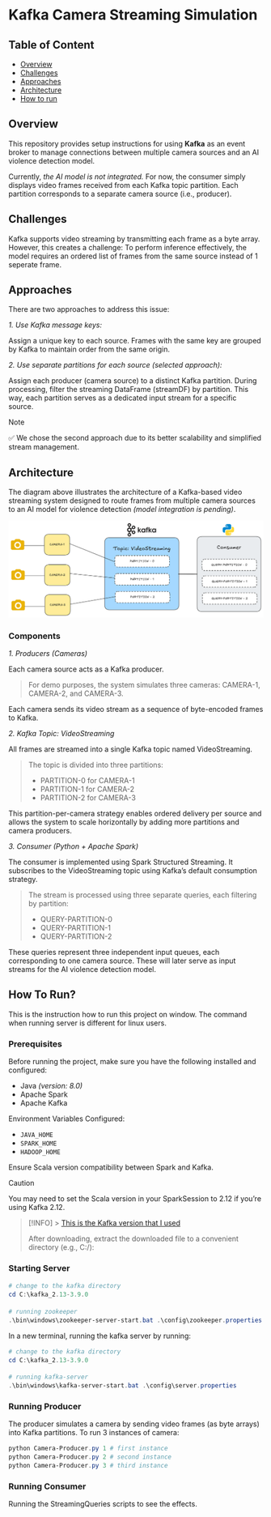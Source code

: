 # Kafka Camera Streaming Simulation

## Table of Content

- [Overview](#overview)
- [Challenges](#challenges)
- [Approaches](#approaches)
- [Architecture](#architecture)
- [How to run](#how-to-run)

## Overview

This repository provides setup instructions for using **Kafka** as an event broker to manage connections between multiple camera sources and an AI violence detection model.

Currently, _the AI model is not integrated._ For now, the consumer simply displays video frames received from each Kafka topic partition. Each partition corresponds to a separate camera source (i.e., producer).

## Challenges

Kafka supports video streaming by transmitting each frame as a byte array. However, this creates a challenge:
To perform inference effectively, the model requires an ordered list of frames from the same source instead of 1 seperate frame.

## Approaches

There are two approaches to address this issue:

_1. Use Kafka message keys:_

Assign a unique key to each source. Frames with the same key are grouped by Kafka to maintain order from the same origin.

_2. Use separate partitions for each source (selected approach):_

Assign each producer (camera source) to a distinct Kafka partition. During processing, filter the streaming DataFrame (streamDF) by partition. This way, each partition serves as a dedicated input stream for a specific source.

> [!NOTE]
> ✅ We chose the second approach due to its better scalability and simplified stream management.

## Architecture

The diagram above illustrates the architecture of a Kafka-based video streaming system designed to route frames from multiple camera sources to an AI model for violence detection _(model integration is pending)_.

![architecture-diagram](./images/architecture.png "Camera Streaming Architecture Diagram")

### Components

_1. Producers (Cameras)_

Each camera source acts as a Kafka producer.

> For demo purposes, the system simulates three cameras: CAMERA-1, CAMERA-2, and CAMERA-3.

Each camera sends its video stream as a sequence of byte-encoded frames to Kafka.

_2. Kafka Topic: VideoStreaming_

All frames are streamed into a single Kafka topic named VideoStreaming.

> The topic is divided into three partitions:
>
> - PARTITION-0 for CAMERA-1
> - PARTITION-1 for CAMERA-2
> - PARTITION-2 for CAMERA-3

This partition-per-camera strategy enables ordered delivery per source and allows the system to scale horizontally by adding more partitions and camera producers.

_3. Consumer (Python + Apache Spark)_

The consumer is implemented using Spark Structured Streaming. It subscribes to the VideoStreaming topic using Kafka’s default consumption strategy.

> The stream is processed using three separate queries, each filtering by partition:
>
> - QUERY-PARTITION-0
> - QUERY-PARTITION-1
> - QUERY-PARTITION-2

These queries represent three independent input queues, each corresponding to one camera source. These will later serve as input streams for the AI violence detection model.

## How To Run?

This is the instruction how to run this project on window. The command when running server is different for linux users.

### Prerequisites

Before running the project, make sure you have the following installed and configured:

- Java _(version: 8.0)_
- Apache Spark
- Apache Kafka

Environment Variables Configured:

- `JAVA_HOME`
- `SPARK_HOME`
- `HADOOP_HOME`

Ensure Scala version compatibility between Spark and Kafka.

> [!CAUTION]
> You may need to set the Scala version in your SparkSession to 2.12 if you’re using Kafka 2.12.

> [!INFO] > [This is the Kafka version that I used](https://downloads.apache.org/kafka/3.9.0/kafka_2.13-3.9.0.tgz)
>
> After downloading, extract the downloaded file to a convenient directory (e.g., C:/):

### Starting Server

```powershell
# change to the kafka directory
cd C:\kafka_2.13-3.9.0

# running zookeeper
.\bin\windows\zookeeper-server-start.bat .\config\zookeeper.properties
```

In a new terminal, running the kafka server by running:

```powershell
# change to the kafka directory
cd C:\kafka_2.13-3.9.0

# running kafka-server
.\bin\windows\kafka-server-start.bat .\config\server.properties
```

### Running Producer

The producer simulates a camera by sending video frames (as byte arrays) into Kafka partitions.
To run 3 instances of camera:

```powershell
python Camera-Producer.py 1 # first instance
python Camera-Producer.py 2 # second instance
python Camera-Producer.py 3 # third instance
```

### Running Consumer

Running the StreamingQueries scripts to see the effects.
